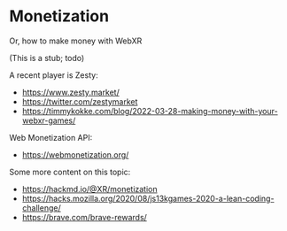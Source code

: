 # Monetization

Or, how to make money with WebXR

(This is a stub; todo)

A recent player is Zesty:
- https://www.zesty.market/
- https://twitter.com/zestymarket
- https://timmykokke.com/blog/2022-03-28-making-money-with-your-webxr-games/

Web Monetization API:
- https://webmonetization.org/

Some more content on this topic:
- https://hackmd.io/@XR/monetization
- https://hacks.mozilla.org/2020/08/js13kgames-2020-a-lean-coding-challenge/
- https://brave.com/brave-rewards/
